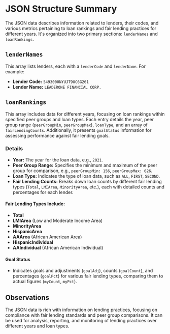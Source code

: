 # JSON Structure Summary

The JSON data describes information related to lenders, their codes, and various metrics pertaining to loan rankings and fair lending practices for different years. It's organized into two primary sections: `lenderNames` and `loanRankings`.

## `lenderNames`
This array lists lenders, each with a `lenderCode` and `lenderName`. For example:
- **Lender Code:** `5493000NYUJT9UC6G261`
- **Lender Name:** `LEADERONE FINANCIAL CORP.`

## `loanRankings`
This array includes data for different years, focusing on loan rankings within specified peer groups and loan types. Each entry details the year, peer group range (`peerGroupMin`, `peerGroupMax`), `loanType`, and an array of `fairLendingCounts`. Additionally, it presents `goalStatus` information for assessing performance against fair lending goals.

### Details
- **Year:** The year for the loan data, e.g., `2021`.
- **Peer Group Range:** Specifies the minimum and maximum of the peer group for comparison, e.g., `peerGroupMin: 156`, `peerGroupMax: 626`.
- **Loan Type:** Indicates the type of loan data, such as `ALL`, `FIRST`, `SECOND`.
- **Fair Lending Counts:** Breaks down loan counts by different fair lending types (`Total`, `LMIArea`, `MinorityArea`, etc.), each with detailed counts and percentages for each lender.

#### Fair Lending Types Include:
- **Total**
- **LMIArea** (Low and Moderate Income Area)
- **MinorityArea**
- **HispanicArea**
- **AAArea** (African American Area)
- **HispanicIndividual**
- **AAIndividual** (African American Individual)

#### Goal Status
- Indicates goals and adjustments (`goalAdj`), counts (`goalCount`), and percentages (`goalPct`) for various fair lending types, comparing them to actual figures (`myCount`, `myPct`).

## Observations
The JSON data is rich with information on lending practices, focusing on compliance with fair lending standards and peer group comparisons. It can be used for analysis, reporting, and monitoring of lending practices over different years and loan types.
